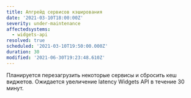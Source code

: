 ```yaml
---
title: Апгрейд сервисов кэширования
date: '2021-03-10T18:00:00Z'
severity: under-maintenance
affectedsystems:
  - widgets-api
resolved: true
scheduled: '2021-03-10T19:50:00.000Z'
duration: 30
modified: '2021-06-30T19:23:48.610Z'
---
```

Планируется перезагрузить некоторые сервисы и сбросить кеш виджетов.
Ожидается увеличение latency Widgets API в течение 30 минут.

<!--- language code: ru -->
